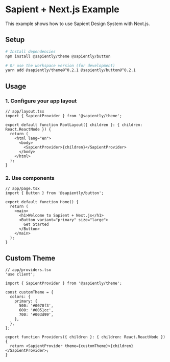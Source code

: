 # Sapient + Next.js Example

This example shows how to use Sapient Design System with Next.js.

## Setup

```bash
# Install dependencies
npm install @sapiently/theme @sapiently/button

# Or use the workspace version (for development)
yarn add @sapiently/theme@^0.2.1 @sapiently/button@^0.2.1
```

## Usage

### 1. Configure your app layout

```tsx
// app/layout.tsx
import { SapientProvider } from '@sapiently/theme';

export default function RootLayout({ children }: { children: React.ReactNode }) {
  return (
    <html lang="en">
      <body>
        <SapientProvider>{children}</SapientProvider>
      </body>
    </html>
  );
}
```

### 2. Use components

```tsx
// app/page.tsx
import { Button } from '@sapiently/button';

export default function Home() {
  return (
    <main>
      <h1>Welcome to Sapient + Next.js</h1>
      <Button variant="primary" size="large">
        Get Started
      </Button>
    </main>
  );
}
```

## Custom Theme

```tsx
// app/providers.tsx
'use client';

import { SapientProvider } from '@sapiently/theme';

const customTheme = {
  colors: {
    primary: {
      500: '#0070f3',
      600: '#0051cc',
      700: '#003d99',
    },
  },
};

export function Providers({ children }: { children: React.ReactNode }) {
  return <SapientProvider theme={customTheme}>{children}</SapientProvider>;
}
```
